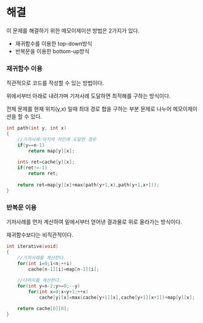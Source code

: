 # 해결
이 문제를 해결하기 위한 메모이제이션 방법은 2가지가 있다.
- 재귀함수를 이용한 top-down방식
- 반복문을 이용한 bottom-up방식

### 재귀함수 이용
직관적으로 코드를 작성할 수 있는 방법이다.

위에서부터 아래로 내려가며 기저사례 도달하면 최적해를 구하는 방식이다.

전체 문제를 현재 위치(y,x) 일때 최대 경로 합을 구하는 부분 문제로 나누어 메모이제이션을 할 수 있다.
```c++
int path(int y, int x)
{
    //기저사례:마지막 라인에 도달한 경우
    if(y==n-1)
        return map[y][x];
    
    int& ret=cache[y][x];
    if(ret!=-1)
        return ret;
    
    return ret=map[y][x]+max(path(y+1,x),path(y+1,x+1));
}
```
### 반복문 이용
기저사례를 먼저 계산하여 밑에서부터 얻어낸 결과물로 위로 올라가는 방식이다.

재귀함수보다는 비직관적이다.

```c++
int iterative(void)
{
    //기저사례를 계산한다.
    for(int i=0;i<n;++i)
        cache[n-1][i]=map[n-1][i];
    
    //나머지를 계산한다.
    for(int y=n-2;y>=0;--y)
        for(int x=0;x<y+1;++x)
            cache[y][x]=max(cache[y+1][x],cache[y+1][x+1])+map[y][x];

    return cache[0][0];
}
```
